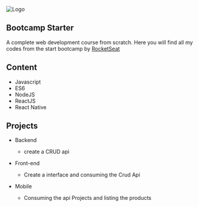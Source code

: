 

![Logo](https://raw.githubusercontent.com/Rocketseat/rocketseat-vscode-react-native-snippets/master/images/rocketseat_logo.png)



##  Bootcamp Starter 

A complete web development course from scratch.  Here you will find all my codes from the start bootcamp by [RocketSeat](https://rocketseat.com.br/)



## Content

* Javascript
* ES6
* NodeJS
* ReactJS
* React Native



## Projects 

* Backend  
  * create a CRUD api 
* Front-end 
  * Create a interface and consuming the Crud Api

* Mobile 
  * Consuming  the api Projects and listing the products

